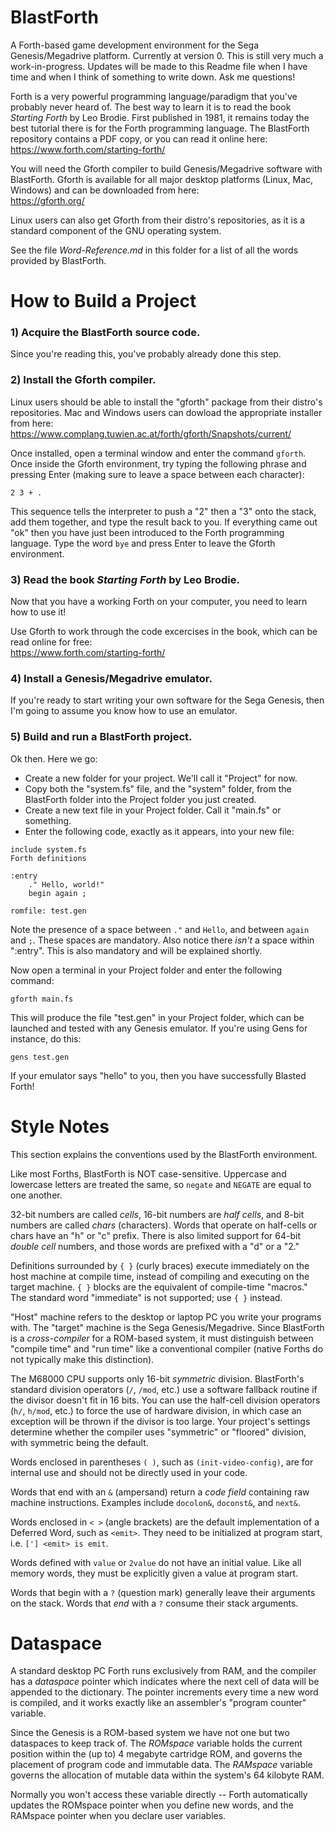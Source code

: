 # BlastForth

A Forth-based game development environment for the Sega Genesis/Megadrive platform.  Currently at version 0.  This is still very much a work-in-progress.  Updates will be made to this Readme file when I have time and when I think of something to write down.  Ask me questions!

Forth is a very powerful programming language/paradigm that you've probably never heard of.  The best way to learn it is to read the book *Starting Forth* by Leo Brodie.  First published in 1981, it remains today the best tutorial there is for the Forth programming language.  The BlastForth repository contains a PDF copy, or you can read it online here:  
https://www.forth.com/starting-forth/

You will need the Gforth compiler to build Genesis/Megadrive software with BlastForth.  Gforth is available for all major desktop platforms (Linux, Mac, Windows) and can be downloaded from here:  
https://gforth.org/

Linux users can also get Gforth from their distro's repositories, as it is a standard component of the GNU operating system.

See the file *Word-Reference.md* in this folder for a list of all the words provided by BlastForth.

# How to Build a Project

### 1) Acquire the BlastForth source code.

Since you're reading this, you've probably already done this step.

### 2) Install the Gforth compiler.

Linux users should be able to install the "gforth" package from their distro's repositories.  Mac and Windows users can dowload the appropriate installer from here:  
https://www.complang.tuwien.ac.at/forth/gforth/Snapshots/current/

Once installed, open a terminal window and enter the command `gforth`.  Once inside the Gforth environment, try typing the following phrase and pressing Enter (making sure to leave a space between each character):

`2 3 + .`

This sequence tells the interpreter to push a "2" then a "3" onto the stack, add them together, and type the result back to you.  If everything came out "ok" then you have just been introduced to the Forth programming language.  Type the word `bye` and press Enter to leave the Gforth environment.

### 3) Read the book *Starting Forth* by Leo Brodie.

Now that you have a working Forth on your computer, you need to learn how to use it!

Use Gforth to work through the code excercises in the book, which can be read online for free:  
https://www.forth.com/starting-forth/  

### 4) Install a Genesis/Megadrive emulator.

If you're ready to start writing your own software for the Sega Genesis, then I'm going to assume you know how to use an emulator.

### 5) Build and run a BlastForth project.

Ok then.  Here we go:

- Create a new folder for your project.  We'll call it "Project" for now.
- Copy both the "system.fs" file, and the "system" folder, from the BlastForth folder into the Project folder you just created.
- Create a new text file in your Project folder.  Call it "main.fs" or something.
- Enter the following code, exactly as it appears, into your new file:

```
include system.fs
Forth definitions
    
:entry
    ." Hello, world!"
    begin again ;

romfile: test.gen
```

Note the presence of a space between `."` and `Hello`, and between `again` and `;`.  These spaces are mandatory.  Also notice there *isn't* a space within ":entry".  This is also mandatory and will be explained shortly.

Now open a terminal in your Project folder and enter the following command:

`gforth main.fs`

This will produce the file "test.gen" in your Project folder, which can be launched and tested with any Genesis emulator.  If you're using Gens for instance, do this:

`gens test.gen`

If your emulator says "hello" to you, then you have successfully Blasted Forth!

# Style Notes

This section explains the conventions used by the BlastForth environment.

Like most Forths, BlastForth is NOT case-sensitive.  Uppercase and lowercase letters are treated the same, so `negate` and `NEGATE` are equal to one another.

32-bit numbers are called *cells*, 16-bit numbers are *half cells*, and 8-bit numbers are called *chars* (characters).  Words that operate on half-cells or chars have an "h" or "c" prefix.  There is also limited support for 64-bit *double cell* numbers, and those words are prefixed with a "d" or a "2."

Definitions surrounded by `{ }` (curly braces) execute immediately on the host machine at compile time, instead of compiling and executing on the target machine.  `{ }` blocks are the equivalent of compile-time "macros."  The standard word "immediate" is not supported; use `{ }` instead.

"Host" machine refers to the desktop or laptop PC you write your programs with.  The "target" machine is the Sega Genesis/Megadrive.  Since BlastForth is a *cross-compiler* for a ROM-based system, it must distinguish between "compile time" and "run time" like a conventional compiler (native Forths do not typically make this distinction).

The M68000 CPU supports only 16-bit *symmetric* division.  BlastForth's standard division operators (`/`, `/mod`, etc.) use a software fallback routine if the divisor doesn't fit in 16 bits.  You can use the half-cell division operators (`h/`, `h/mod`, etc.) to force the use of hardware division, in which case an exception will be thrown if the divisor is too large.  Your project's settings determine whether the compiler uses "symmetric" or "floored" division, with symmetric being the default.

Words enclosed in parentheses `( )`, such as `(init-video-config)`, are for internal use and should not be directly used in your code.

Words that end with an `&` (ampersand) return a *code field* containing raw machine instructions.  Examples include `docolon&`, `doconst&`, and `next&`.

Words enclosed in `< >` (angle brackets) are the default implementation of a Deferred Word, such as `<emit>`.  They need to be initialized at program start, i.e. `['] <emit> is emit`.

Words defined with `value` or `2value` do not have an initial value.  Like all memory words, they must be explicitly given a value at program start.

Words that begin with a `?` (question mark) generally leave their arguments on the stack.  Words that *end* with a `?` consume their stack arguments.

# Dataspace

A standard desktop PC Forth runs exclusively from RAM, and the compiler has a *dataspace* pointer which indicates where the next cell of data will be appended to the dictionary.  The pointer increments every time a new word is compiled, and it works exactly like an assembler's "program counter" variable.

Since the Genesis is a ROM-based system we have not one but two dataspaces to keep track of.  The *ROMspace* variable holds the current position within the (up to) 4 megabyte cartridge ROM, and governs the placement of program code and immutable data.  The *RAMspace* variable governs the allocation of mutable data within the system's 64 kilobyte RAM.

Normally you won't access these variable directly -- Forth automatically updates the ROMspace pointer when you define new words, and the RAMspace pointer when you declare user variables.


